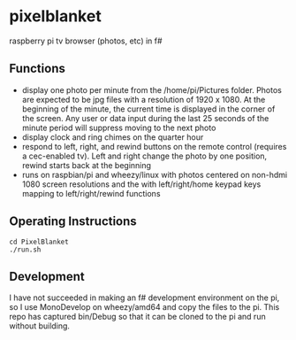 # pixelblanket
raspberry pi tv browser (photos, etc) in f#

## Functions

* display one photo per minute from the /home/pi/Pictures folder. Photos
are expected to be jpg files with a resolution of 1920 x 1080. At the
beginning of the minute, the current time is displayed in the corner
of the screen.
Any user or data input during the last 25 seconds of the minute period will
suppress moving to the next photo
* display clock and ring chimes on the quarter hour
* respond to left, right, and rewind buttons on the remote control
(requires a cec-enabled tv). Left and right change the photo by one
position, rewind starts back at the beginning
* runs on raspbian/pi and wheezy/linux with photos centered on
non-hdmi 1080 screen resolutions and the with left/right/home keypad keys
mapping to left/right/rewind functions

## Operating Instructions
```
cd PixelBlanket
./run.sh
```

## Development
I have not succeeded in making an f# development environment on the pi,
so I use MonoDevelop on wheezy/amd64 and copy the files to the pi. This repo
has captured bin/Debug so that it can be cloned to the pi and run without
building.
